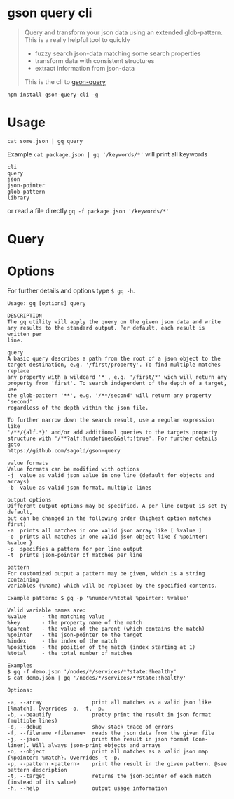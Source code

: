 # gson query cli

> Query and transform your json data using an extended glob-pattern. This is a really helpful tool to quickly
>
> - fuzzy search json-data matching some search properties
> - transform data with consistent structures
> - extract information from json-data
>
> This is the cli to [gson-query](https://github.com/sagold/gson-query)

`npm install gson-query-cli -g`


# Usage

`cat some.json | gq query`

Example `cat package.json | gq '/keywords/*'` will print all keywords

```
cli
query
json
json-pointer
glob-pattern
library
```

or read a file directly `gq -f package.json '/keywords/*'`


# Query



# Options

For further details and options type `$ gq -h`.

```
Usage: gq [options] query

DESCRIPTION
The gq utility will apply the query on the given json data and write
any results to the standard output. Per default, each result is written per
line.

query
A basic query describes a path from the root of a json object to the
target destination, e.g. '/first/property'. To find multiple matches replace
any property with a wildcard '*', e.g. '/first/*' wich will return any
property from 'first'. To search independent of the depth of a target, use
the glob-pattern '**', e.g. '/**/second' will return any property 'second'
regardless of the depth within the json file.

To further narrow down the search result, use a regular expression like
'/**/{alf.*}' and/or add additional queries to the targets property
structure with '/**?alf:!undefined&&alf:!true'. For further details goto
https://github.com/sagold/gson-query

value formats
Value formats can be modified with options
-j  value as valid json value in one line (default for objects and arrays)
-b  value as valid json format, multiple lines

output options
Different output options may be specified. A per line output is set by default,
but can be changed in the following order (highest option matches first)
-a  prints all matches in one valid json array like [ %value ]
-o  prints all matches in one valid json object like { %pointer: %value }
-p  specifies a pattern for per line output
-t  prints json-pointer of matches per line

pattern
For customized output a pattern may be given, which is a string containing
variables (%name) which will be replaced by the specified contents.

Example pattern: $ gq -p '%number/%total %pointer: %value'

Valid variable names are:
%value     - the matching value
%key       - the property name of the match
%parent    - the value of the parent (which contains the match)
%pointer   - the json-pointer to the target
%index     - the index of the match
%position  - the position of the match (index starting at 1)
%total     - the total number of matches

Examples
$ gq -f demo.json '/nodes/*/services/*?state:!healthy'
$ cat demo.json | gq '/nodes/*/services/*?state:!healthy'

Options:

-a, --array                print all matches as a valid json like [%match]. Overrides -o, -t, -p.
-b, --beautify             pretty print the result in json format (multiple lines)
-d, --debug                show stack trace of errors
-f, --filename <filename>  reads the json data from the given file
-j, --json                 print the result in json format (one-liner). Will always json-print objects and arrays
-o, --object               print all matches as a valid json map {%pointer: %match}. Overrides -t -p.
-p, --pattern <pattern>    print the result in the given pattern. @see pattern description
-t, --target               returns the json-pointer of each match (instead of its value)
-h, --help                 output usage information
```
